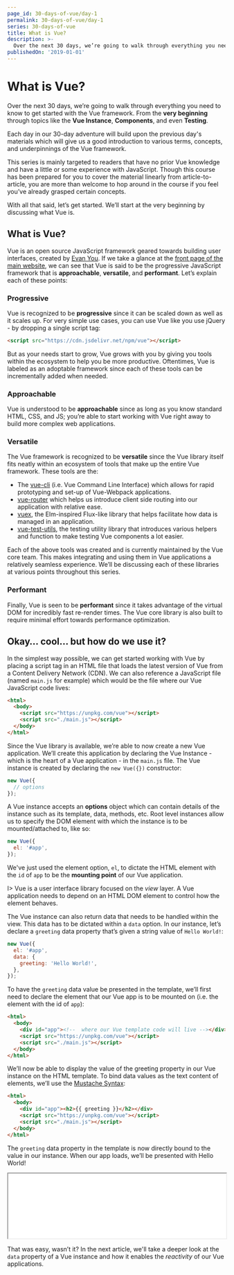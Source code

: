 ```yaml
---
page_id: 30-days-of-vue/day-1
permalink: 30-days-of-vue/day-1
series: 30-days-of-vue
title: What is Vue?
description: >-
  Over the next 30 days, we’re going to walk through everything you need to know to get started with the Vue framework. From the **very beginning** through topics like the **Vue Instance**, **Components**, and even **Testing**.
publishedOn: '2019-01-01'
---
```


# What is Vue?

Over the next 30 days, we’re going to walk through everything you need to know to get started with the Vue framework. From the **very beginning** through topics like the **Vue Instance**, **Components**, and even **Testing**.

Each day in our 30-day adventure will build upon the previous day's materials which will give us a good introduction to various terms, concepts, and underpinnings of the Vue framework.

This series is mainly targeted to readers that have no prior Vue knowledge and have a little or some experience with JavaScript. Though this course has been prepared for you to cover the material linearly from article-to-article, you are more than welcome to hop around in the course if you feel you’ve already grasped certain concepts.

With all that said, let’s get started. We’ll start at the very beginning by discussing what Vue is.

## What is Vue?

Vue is an open source JavaScript framework geared towards building user interfaces, created by [Evan You](https://twitter.com/youyuxi?lang=en). If we take a glance at the [front page of the main website](https://vuejs.org/), we can see that Vue is said to be the progressive JavaScript framework that is **approachable**, **versatile**, and **performant**. Let’s explain each of these points:

### Progressive

Vue is recognized to be **progressive** since it can be scaled down as well as it scales up. For very simple use cases, you can use Vue like you use jQuery - by dropping a single script tag:

```html
<script src="https://cdn.jsdelivr.net/npm/vue"></script>
```

But as your needs start to grow, Vue grows with you by giving you tools within the ecosystem to help you be more productive. Oftentimes, Vue is labeled as an adoptable framework since each of these tools can be incrementally added when needed.

### Approachable

Vue is understood to be **approachable** since as long as you know standard HTML, CSS, and JS; you’re able to start working with Vue right away to build more complex web applications.

### Versatile

The Vue framework is recognized to be **versatile** since the Vue library itself fits neatly within an ecosystem of tools that make up the entire Vue framework. These tools are the:

- The [vue-cli](https://cli.vuejs.org/) (i.e. Vue Command Line Interface) which allows for rapid prototyping and set-up of Vue-Webpack applications.
- [vue-router](https://router.vuejs.org/) which helps us introduce client side routing into our application with relative ease.
- [vuex](https://vuex.vuejs.org/guide/), the Elm-inspired Flux-like library that helps facilitate how data is managed in an application.
- [vue-test-utils](https://vue-test-utils.vuejs.org/), the testing utility library that introduces various helpers and function to make testing Vue components a lot easier.

Each of the above tools was created and is currently maintained by the Vue core team. This makes integrating and using them in Vue applications a relatively seamless experience. We’ll be discussing each of these libraries at various points throughout this series.

### Performant

Finally, Vue is seen to be **performant** since it takes advantage of the virtual DOM for incredibly fast re-render times. The Vue core library is also built to require minimal effort towards performance optimization.

## Okay… cool… but how do we use it?

In the simplest way possible, we can get started working with Vue by placing a script tag in an HTML file that loads the latest version of Vue from a Content Delivery Network (CDN). We can also reference a JavaScript file (named `main.js` for example) which would be the file where our Vue JavaScript code lives:

```html
<html>
  <body>
    <script src="https://unpkg.com/vue"></script>
    <script src="./main.js"></script>
  </body>
</html>
```

Since the Vue library is available, we’re able to now create a new Vue application. We’ll create this application by declaring the Vue Instance - which is the heart of a Vue application - in the `main.js` file. The Vue instance is created by declaring the `new Vue({})` constructor:

```javascript
new Vue({
  // options
});
```

A Vue instance accepts an **options** object which can contain details of the instance such as its template, data, methods, etc. Root level instances allow us to specify the DOM element with which the instance is to be mounted/attached to, like so:

```javascript
new Vue({
  el: '#app',
});
```

We've just used the element option, `el`, to dictate the HTML element with the `id` of `app` to be the **mounting point** of our Vue application.

I> Vue is a user interface library focused on the _view_ layer. A Vue application needs to depend on an HTML DOM element to control how the element behaves.

The Vue instance can also return data that needs to be handled within the view. This data has to be dictated within a `data` option. In our instance, let’s declare a `greeting` data property that’s given a string value of `Hello World!`:

```javascript
new Vue({
  el: '#app',
  data: {
    greeting: 'Hello World!',
  },
});
```

To have the `greeting` data value be presented in the template, we’ll first need to declare the element that our Vue app is to be mounted on (i.e. the element with the id of `app`):

```html
<html>
  <body>
    <div id="app"><!--  where our Vue template code will live --></div>
    <script src="https://unpkg.com/vue"></script>
    <script src="./main.js"></script>
  </body>
</html>
```

We’ll now be able to display the value of the greeting property in our Vue instance on the HTML template. To bind data values as the text content of elements, we’ll use the [Mustache Syntax](https://vuejs.org/v2/guide/syntax.html#Text):

```html
<html>
  <body>
    <div id="app"><h2>{{ greeting }}</h2></div>
    <script src="https://unpkg.com/vue"></script>
    <script src="./main.js"></script>
  </body>
</html>
```

The `greeting` data property in the template is now directly bound to the value in our instance. When our app loads, we’ll be presented with Hello World!

<iframe src='./src/index.html' style='display: block; margin: 0 auto; width: 100%'></iframe>

That was easy, wasn’t it? In the next article, we'll take a deeper look at the `data` property of a Vue instance and how it enables the _reactivity_ of our Vue applications.
